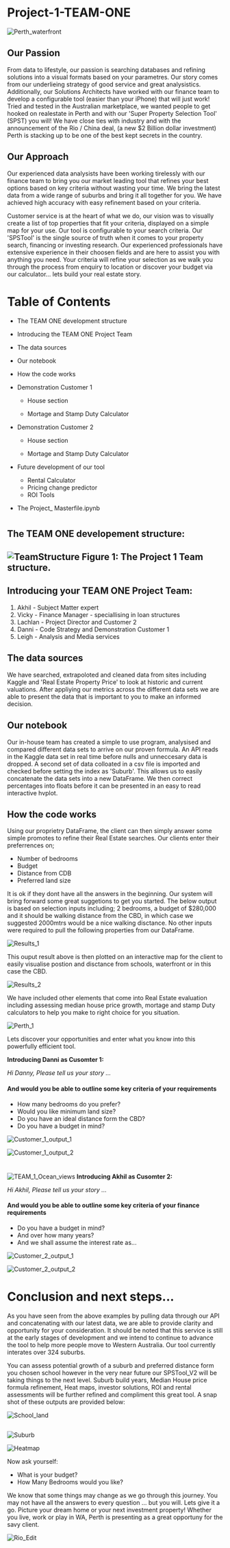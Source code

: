 # Project-1-TEAM-ONE


 ![Perth_waterfront](/TEAM_1_Logo.png)

## Our Passion
From data to lifestyle, our passion is searching databases and refining solutions into a visual formats based on your parametres. Our story comes from our underlieing strategy of good service and great analysistics. Additionally, our Solutions Architects have worked with our finance team to develop a configurable tool (easier than your iPhone) that will just work! Tried and tested in the Australian marketplace, we wanted people to get hooked on realestate in Perth and with our 'Super Property Selection Tool' (SPST) you will! We have close ties with industry and with the announcement of the Rio / China deal, (a new $2 Billion dollar investment) Perth is stacking up to be one of the best kept secrets in the country.


## Our Approach
Our experienced data analysists have been working tirelessly with our finance team to bring you our market leading tool that refines your best options based on key criteria without wasting your time. We bring the latest data from a wide range of suburbs and bring it all together for you. We have achieved high accuracy with easy refinement based on your criteria. 

Customer service is at the heart of what we do, our vision was to visually create a list of top properties that fit your criteria, displayed on a simple map for your use. Our tool is configurable to your search criteria. Our 'SPSTool' is the single source of truth when it comes to your property search, financing or investing research. Our experienced professionals have extensive experience in their choosen fields and are here to assist you with anything you need. Your criteria will refine your selection as we walk you through the process from enquiry to location or discover your budget via our calculator... lets build your real estate story.
# #

# Table of Contents
- The TEAM ONE development structure

- Introducing the TEAM ONE Project Team

- The data sources

- Our notebook

- How the code works

- Demonstration Customer 1

    - House section

    - Mortage and Stamp Duty Calculator

- Demonstration Customer 2

    - House section

    - Mortage and Stamp Duty Calculator

- Future development of our tool

    - Rental Calculator
    - Pricing change predictor
    - ROI Tools


- The Project_ Masterfile.ipynb
#   # 
## The TEAM ONE developement structure:

![TeamStructure](/TEAM_1.png)
Figure 1: The Project 1 Team structure.
   ---   

## Introducing your TEAM ONE Project Team:

1.  Akhil - Subject Matter expert
2.  Vicky - Finance Manager - speciallising in loan structures
3.  Lachlan - Project Director and Customer 2
4.  Danni - Code Strategy and Demonstration Customer 1
5.  Leigh - Analysis and Media services
## The data sources
We have searched, extrapoloted and cleaned data from sites including Kaggle and 'Real Estate Property Price' to look at historic and current valuations. After appliying our metrics across the different data sets we are able to present the data that is important to you to make an informed decision.
## Our notebook
Our in-house team has created a simple to use program, analysised and compared different data sets to arrive on our proven formula. An API reads in the Kaggle data set in real time before nulls and unneccesary data is dropped. A second set of data colloated in a csv file is imported and checked before setting the index as 'Suburb'. This allows us to easily concatenate the data sets into a new DataFrame. We then correct percentages into floats before it can be presented in an easy to read interactive hvplot.

## How the code works
Using our proprietry DataFrame, the client can then simply answer some simple promotes to refine their Real Estate searches. Our clients enter their preferrences on;
- Number of bedrooms
- Budget 
- Distance from CDB
- Preferred land size

It is ok if they dont have all the answers in the beginning. Our system will bring forward some great suggetions to get you started. The below output is based on selection inputs including; 2 bedrooms, a budget of $280,000 and it should be walking distance from the CBD, in which case we suggested 2000mtrs would be a nice walking disctance. No other inputs were required to pull the following properties from our DataFrame.

![Results_1](Results_1.png)

This ouput result above is then plotted on an interactive map for the client to easily visualise postion and disctance from schools, waterfront or in this case the CBD.


![Results_2](Results_2.png)

We have included other elements that come into Real Estate evaluation including assessing median house price growth, mortage and stamp Duty calculators to help you make to right choice for you situation.



![Perth_1](/TEAM_1_Rural.png)


Lets discover your opportunities and enter what you know into this powerfully efficient tool.

**Introducing Danni as Cusomter 1:**

*Hi Danny, Please tell us your story ...* 

#### And would you be able to outline some key criteria of your requirements
- How many bedrooms do you prefer?
- Would you like minimum land size?
- Do you have an ideal distance form the CBD?
- Do you have a budget in mind?

![Customer_1_output_1](/Customer_1.png)

![Customer_1_output_2](/Customer_1_map.png)
#  #
![TEAM_1_Ocean_views](/TEAM_1_Ocean.png)
**Introducing Akhil as Cusomter 2:**

*Hi Akhil, Please tell us your story ...* 

#### And would you be able to outline some key criteria of your finance requirements

- Do you have a budget in mind?
- And over how many years?
- And we shall assume the interest rate as...


![Customer_2_output_1](/Customer_2.png)

![Customer_2_output_2](/Customer_2_map.png)

# Conclusion and next steps...
As you have seen from the above examples by pulling data through our API and concatenating with our latest data, we are able to provide clarity and opportunity for your consideration. It should be noted that this service is still at the early stages of development and we intend to continue to advance the tool to help more people move to Western Australia. Our tool currently interates over 324 suburbs. 

You can assess potential growth of a suburb and preferred distance form you chosen school however in the very near future our SPSTool_V2 will be taking things to the next level. Suburb build years, Median House price formula refinement, Heat maps, investor solutions, ROI and rental assessments will be further refined and compliment this great tool. A snap shot of these outputs are provided below:

![School_land](School_land.png)
##  


![Suburb](Suburb.png)

![Heatmap](Heatmap.png)

Now ask yourself:
- What is your budget?
- How Many Bedrooms would you like?


We know that some things may change as we go through this journey. You may not have all the answers to every question ... but you will. Lets give it a go. Picture your dream home or your next investment property! Whether you live, work or play in WA, Perth is presenting as a great opportuny for the savy client.


![Rio_Edit](Rio_Edit.png)
